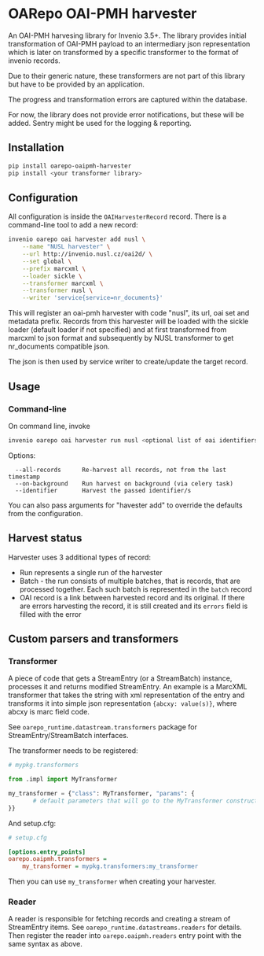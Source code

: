 # OARepo OAI-PMH harvester

An OAI-PMH harvesing library for Invenio 3.5+. The library provides initial transformation 
of OAI-PMH payload to an intermediary json representation which is later on transformed by 
a specific transformer to the format of invenio records.

Due to their generic nature, these transformers are not part of this library but have to be 
provided by an application.

The progress and transformation errors are captured within the database.

For now, the library does not provide error notifications, but these will be added. Sentry might 
be used for the logging & reporting.

## Installation

```bash
pip install oarepo-oaipmh-harvester
pip install <your transformer library>
```

## Configuration

All configuration is inside the `OAIHarvesterRecord` record.
There is a command-line tool to add a new record:

```bash
invenio oarepo oai harvester add nusl \
    --name "NUSL harvester" \
    --url http://invenio.nusl.cz/oai2d/ \
    --set global \
    --prefix marcxml \
    --loader sickle \
    --transformer marcxml \
    --transformer nusl \
    --writer 'service{service=nr_documents}'
```

This will register an oai-pmh harvester with code "nusl",
its url, oai set and metadata prefix. Records from this
harvester will be loaded with the sickle loader (default loader 
if not specified) and at first transformed from marcxml to
json format and subsequently by NUSL transformer to get
nr_documents compatible json.

The json is then used by service writer to create/update
the target record.

## Usage

### Command-line

On command line, invoke

```bash
invenio oarepo oai harvester run nusl <optional list of oai identifiers to harvest>
```

Options:

```text
  --all-records      Re-harvest all records, not from the last timestamp
  --on-background    Run harvest on background (via celery task)
  --identifier       Harvest the passed identifier/s
```

You can also pass arguments for "havester add" to override the defaults from the configuration.

## Harvest status

Harvester uses 3 additional types of record:

* Run represents a single run of the harvester
* Batch - the run consists of multiple batches, that is records, that are processed together.
    Each such batch is represented in the `batch` record
* OAI record is a link between harvested record and its original. If there are errors harvesting
    the record, it is still created and its `errors` field is filled with the error 

## Custom parsers and transformers

### Transformer

A piece of code that gets a StreamEntry (or a StreamBatch) instance, processes it and returns modified
StreamEntry. An example is a MarcXML transformer that takes the string with xml representation of the
entry and transforms it into simple json representation `{abcxy: value(s)}`, where abcxy is marc field code.

See `oarepo_runtime.datastream.transformers` package for StreamEntry/StreamBatch interfaces.

The transformer needs to be registered:

```python
# mypkg.transformers

from .impl import MyTransformer

my_transformer = {"class": MyTransformer, "params": {
       # default parameters that will go to the MyTransformer constructor
}}
```

And setup.cfg:

```ini
# setup.cfg

[options.entry_points]
oarepo.oaipmh.transformers =
    my_transformer = mypkg.transformers:my_transformer
```

Then you can use `my_transformer` when creating your harvester.

### Reader

A reader is responsible for fetching records and creating a stream of StreamEntry items.
See `oarepo_runtime.datastreams.readers` for details. Then register the reader into 
`oarepo.oaipmh.readers` entry point with the same syntax as above.